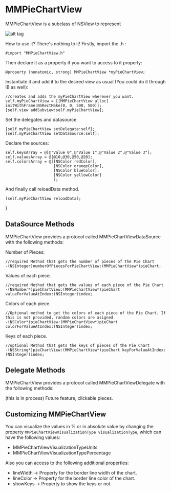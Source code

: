 MMPieChartView
============

MMPieChartView is a subclass of NSView to represent

![alt tag](https://raw.github.com/mdelamata/MMDatePicker/master/MMPieChart%20Demo/capture.png)


How to use it? There's nothing to it! Firstly, import the .h :

    #import "MMPieChartView.h"

Then declare it as a property if you want to access to it properly:

    @property (nonatomic, strong) MMPieChartView *myPieChartView;

Instantiate it and add it to the desired view as usual (You could do it through IB as well):

    //creates and adds the myPieChartView wherever you want.
    self.myPieChartView = [[MMPieChartView alloc] initWithFrame:NSRectMake(0, 0, 500, 500)];
    [self.view addSubview:self.myPieChartView];
    
Set the delegates and datasource

    [self.myPieChartView setDelegate:self];
    [self.myPieChartView setDataSource:self];

Declare the sources:

    self.keysArray = @[@"Value 0",@"Value 1",@"Value 2",@"Value 3"];
    self.valuesArray = @[@10,@30,@50,@20];
    self.colorsArray = @[[NSColor redColor],
                         [NSColor orangeColor],
                         [NSColor blueColor],
                         [NSColor yellowColor]
                         ];


And finally call reloadData method.

    [self.myPieChartView reloadData];
}
    
    
DataSource Methods
------------

MMPieChartView provides a protocol called MMPieChartViewDataSource with the following methods:

Number of Pieces:

    //required Method that gets the number of pieces of the Pie Chart
    -(NSInteger)numberOfPiecesForPieChartView:(MMPieChartView*)pieChart;

Values of each piece.

    //required Method that gets the values of each piece of the Pie Chart
    -(NSNumber*)pieChartView:(MMPieChartView*)pieChart valueForValueAtIndex:(NSInteger)index;

Colors of each piece.

    //Optional method to get the colors of each piece of the Pie Chart. If this is not provided, random colors are asigned
    -(NSColor*)pieChartView:(MMPieChartView*)pieChart colorForValueAtIndex:(NSInteger)index;

Keys of each piece.

    //optional Method that gets the keys of pieces of the Pie Chart
    -(NSString*)pieChartView:(MMPieChartView*)pieChart keyForValueAtIndex:(NSInteger)index;

    
   
Delegate Methods
------------

MMPieChartView provides a protocol called MMPieChartViewDelegate with the following methods:

(this is in process) Future feature, clickable  pieces.
   
   
   
Customizing MMPieChartView
------------

You can visualize the values in % or in absolute value by changing the property `MMPieChartViewVisualizationType visualizationType`, which can have the following values:

* MMPieChartViewVisualizationTypeUnits
* MMPieChartViewVisualizationTypePercentage


Also you can access to the following additional properties:

* lineWidth -> Property for the border line width of the chart.
* lineColor -> Property for the border line color of the chart.
* showKeys -> Property to show the keys or not.
 





    
